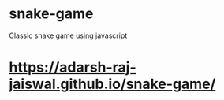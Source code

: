 # snake-game
Classic snake game using javascript
# https://adarsh-raj-jaiswal.github.io/snake-game/
